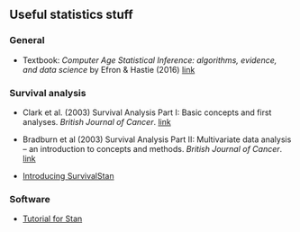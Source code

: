 ## Useful statistics stuff

###  General
- Textbook: _Computer Age Statistical Inference: algorithms, evidence, and data science_ by Efron & Hastie (2016) [link](https://web.stanford.edu/~hastie/CASI_files/PDF/casi.pdf) 

### Survival analysis
- Clark et al. (2003) Survival Analysis Part I: Basic concepts and first analyses. _British Journal of Cancer_. [link](https://www.nature.com/articles/6601118) 
  
- Bradburn et al (2003) Survival Analysis Part II: Multivariate data analysis – an introduction to concepts and methods. _British Journal of Cancer_. [link](https://www.nature.com/articles/6601119)
- [Introducing SurvivalStan](https://www.hammerlab.org/2017/06/26/introducing-survivalstan/)

### Software
- [Tutorial for Stan](https://mc-stan.org/users/documentation/tutorials)
